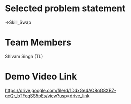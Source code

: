 # Selected problem statement
->Skill_Swap

# Team Members
Shivam Singh (TL) 

# Demo Video Link
https://drive.google.com/file/d/1DdxGe4AO8qG8XBZ-qcQr_bTFeqSS5pEs/view?usp=drive_link
